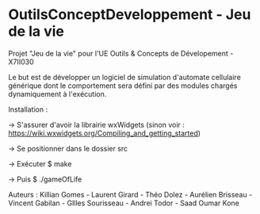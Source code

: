 # OutilsConceptDeveloppement - Jeu de la vie

Projet "Jeu de la vie" pour l'UE Outils & Concepts de Dévelopement - X7II030

Le but est de développer un logiciel de simulation d'automate cellulaire générique dont le comportement sera défini par des modules chargés dynamiquement à l'exécution.

Installation :

-> S'assurer d'avoir la librairie wxWidgets (sinon voir : https://wiki.wxwidgets.org/Compiling_and_getting_started)

-> Se positionner dans le dossier src

-> Exécuter 
	$ make

-> Puis
	$ ./gameOfLife

Auteurs : Killian Gomes - Laurent Girard - Théo Dolez - Aurélien Brisseau - Vincent Gabilan - GIlles Sourisseau - Andrei Todor - Saad Oumar Kone